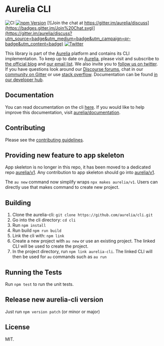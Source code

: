 # Aurelia CLI

![CI](https://github.com/aurelia/cli/workflows/CI/badge.svg)
[![npm Version](https://img.shields.io/npm/v/aurelia-cli.svg)](https://www.npmjs.com/package/aurelia-cli)
[![Join the chat at https://gitter.im/aurelia/discuss](https://badges.gitter.im/Join%20Chat.svg)](https://gitter.im/aurelia/discuss?utm_source=badge&utm_medium=badge&utm_campaign=pr-badge&utm_content=badge)
[![Twitter](https://img.shields.io/twitter/follow/aureliaeffect.svg?style=social&label=Follow)](https://twitter.com/intent/follow?screen_name=aureliaeffect)

This library is part of the [Aurelia](http://www.aurelia.io/) platform and contains its CLI implementation.
To keep up to date on [Aurelia](http://www.aurelia.io/), please visit and subscribe to [the official blog](http://blog.aurelia.io/) and [our email list](http://eepurl.com/ces50j). We also invite you to [follow us on twitter](https://twitter.com/aureliaeffect). If you have questions look around our [Discourse forums](https://discourse.aurelia.io/), chat in our [community on Gitter](https://gitter.im/aurelia/discuss) or use [stack overflow](http://stackoverflow.com/search?q=aurelia). Documentation can be found [in our developer hub](http://aurelia.io/docs).

## Documentation

You can read documentation on the cli [here](https://aurelia.io/docs/cli). If you would like to help improve this documentation, visit [aurelia/documentation](https://github.com/aurelia/documentation/tree/master/current/en-us/11.%20cli).

## Contributing

Please see the [contributing guidelines](./CONTRIBUTING.md).

## Providing new feature to app skeleton

App skeleton is no longer in this repo, it has been moved to a dedicated repo [aurelia/v1](https://github.com/aurelia/v1). Any contribution to app skeleton should go into [aurelia/v1](https://github.com/aurelia/v1).

The `au new` command now simplify wraps `npx makes aurelia/v1`. Users can directly use that makes command to create new project.

## Building

1. Clone the aurelia-cli: `git clone https://github.com/aurelia/cli.git`
2. Go into the cli directory: `cd cli`
3. Run `npm install`
4. Run build `npm run build`
5. Link the cli with: `npm link`
6. Create a new project with `au new` or use an existing project. The linked CLI will be used to create the project.
7. In the project directory, run `npm link aurelia-cli`. The linked CLI will then be used for `au` commands such as `au run`

## Running the Tests

Run `npm test` to run the unit tests.

## Release new aurelia-cli version

Just run `npm version patch` (or minor or major)

## License

MIT.
